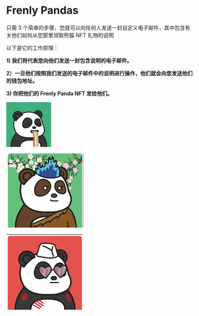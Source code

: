 # Frenly Pandas

只需 3 个简单的步骤，您就可以向任何人发送一封自定义电子邮件，其中包含有关他们如何从您那里领取熊猫 NFT 礼物的说明

以下是它的工作原理：

**1) 我们将代表您向他们发送一封包含说明的电子邮件。**

**2）一旦他们按照我们发送的电子邮件中的说明进行操作，他们就会向您发送他们的钱包地址。**

**3) 你把他们的 Frenly Panda NFT 发给他们。**

![nft](01.png)



![nft](02.png)



![nft](03.png)
